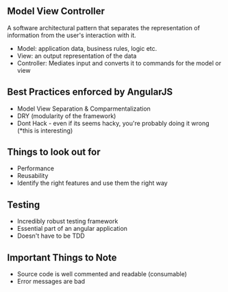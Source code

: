 ## Model View Controller

A software architectural pattern that separates the representation of information from the user's interaction with it.

- Model: application data, business rules, logic etc.
- View: an output representation of the data
- Controller: Mediates input and converts it to commands for the model or view

## Best Practices enforced by AngularJS

- Model View Separation & Comparmentalization
- DRY (modularity of the framework)
- Dont Hack - even if its seems hacky, you're probably doing it wrong (\*this is interesting)

## Things to look out for

- Performance
- Reusability
- Identify the right features and use them the right way

## Testing

- Incredibly robust testing framework
- Essential part of an angular application
- Doesn't have to be TDD

## Important Things to Note

- Source code is well commented and readable (consumable)
- Error messages are bad
